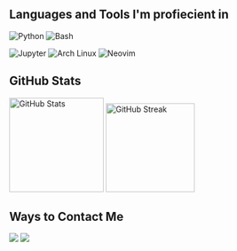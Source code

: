 ## Languages and Tools I'm profiecient in

![Python](https://img.shields.io/badge/Python-%23222222?style=for-the-badge&logo=python&logoColor=%233776AB)
![Bash](https://img.shields.io/badge/Bash-%23e8e8e8?style=for-the-badge&logo=gnu%20bash&logoColor=black)

![Jupyter](https://img.shields.io/badge/Jupyter-%23222222?style=for-the-badge&logo=jupyter)
![Arch Linux](https://img.shields.io/badge/Arch%20Linux-%23222222?style=for-the-badge&logo=arch%20linux&logoColor=%231793D1)
![Neovim](https://img.shields.io/badge/Neovim-%23222222?style=for-the-badge&logo=neovim&logoColor=%2357A143)


## GitHub Stats

<div>
<a href="http://www.github.com/AbubakrBardien"><img height=170 src="https://github-readme-stats.vercel.app/api?username=AbubakrBardien&show_icons=true&count_private=true&title_color=3382ed&text_color=ffffff&icon_color=3382ed&bg_color=1c1917&border_color=474039&disable_animations=true" alt="GitHub Stats" /></a>
<img height=160 src="https://github-readme-streak-stats-wheat-rho.vercel.app?user=AbubakrBardien&theme=dark&background=1c1917&border=474039&date_format=j%20M%5B%20Y%5D&disable_animations=true" alt="GitHub Streak"/>
</div>

<!--Add LeetCode stats card in the future, if it's impressive. The repo to do that is in your collection of starred repos.-->

## Ways to Contact Me
<a href="https://www.linkedin.com/in/abubakr-bardien"/><img src="https://img.shields.io/badge/LinkedIn-blue?style=flat-square&logo=linkedin"></a>
<a href="mailto:abubakrbardien@gmail.com?subject=Hello%20Abubakr,%20From%20Github"><img src="https://img.shields.io/badge/Gmail-%23e8e8e8?style=flat-square&logo=gmail"></a>
